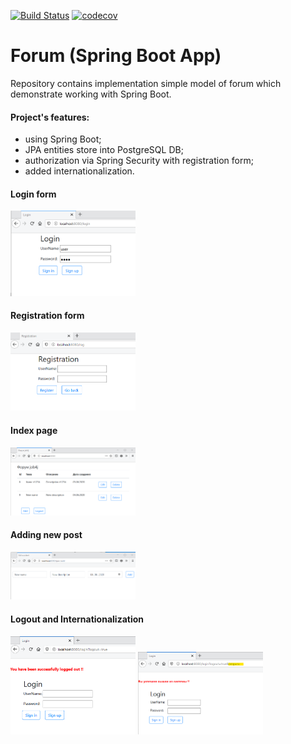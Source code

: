 [![Build Status](https://travis-ci.org/hedg-r52/job4j_forum.svg?branch=master)](https://travis-ci.org/hedg-r52/job4j_forum) [![codecov](https://codecov.io/gh/hedg-r52/job4j_forum/branch/master/graph/badge.svg)](https://codecov.io/gh/hedg-r52/job4j_forum)


# Forum (Spring Boot App)

Repository contains implementation simple model of forum which demonstrate working with Spring Boot. 
                         
#### Project's features:
- using Spring Boot;
- JPA entities store into PostgreSQL DB;
- authorization via Spring Security with registration form;
- added internationalization.

#### Login form

<img src="images/login.png" width="200">

#### Registration form

<img src="images/reg.png" width="200">

#### Index page

<img src="images/index.png" width="200">

#### Adding new post

<img src="images/add.png" width="200">

#### Logout and Internationalization

<img src="images/logout.png" width="200">

<img src="images/logout_ru.png" width="200">

